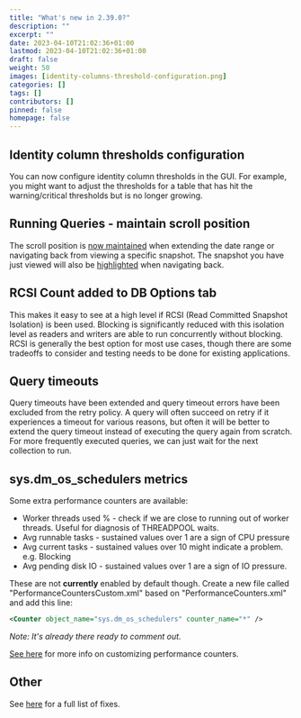 ```yaml
---
title: "What's new in 2.39.0?"
description: ""
excerpt: ""
date: 2023-04-10T21:02:36+01:00
lastmod: 2023-04-10T21:02:36+01:00
draft: false
weight: 50
images: [identity-columns-threshold-configuration.png]
categories: []
tags: []
contributors: []
pinned: false
homepage: false
---
```

## Identity column thresholds configuration

You can now configure identity column thresholds in the GUI.  For example, you might want to adjust the thresholds for a table that has hit the warning/critical thresholds but is no longer growing.

## Running Queries - maintain scroll position

The scroll position is [now maintained](running-queries-scroll2.gif) when extending the date range or navigating back from viewing a specific snapshot.  The snapshot you have just viewed will also be [highlighted](running-queries-scroll.gif)  when navigating back.

## RCSI Count added to DB Options tab

This makes it easy to see at a high level if RCSI (Read Committed Snapshot Isolation) is been used. Blocking is significantly reduced with this isolation level as readers and writers are able to run concurrently without blocking.  RCSI is generally the best option for most use cases, though there are some tradeoffs to consider and testing needs to be done for existing applications.

## Query timeouts

Query timeouts have been extended and query timeout errors have been excluded from the retry policy.  A query will often succeed on retry if it experiences a timeout for various reasons, but often it will be better to extend the query timeout instead of executing the query again from scratch.  For more frequently executed queries, we can just wait for the next collection to run.

## sys.dm_os_schedulers metrics

Some extra performance counters are available:

* Worker threads used % - check if we are close to running out of worker threads. Useful for diagnosis of THREADPOOL waits.
* Avg runnable tasks - sustained values over 1 are a sign of CPU pressure
* Avg current tasks - sustained values over 10 might indicate a problem. e.g. Blocking
* Avg pending disk IO - sustained values over 1 are a sign of IO pressure.

These are not **currently** enabled by default though.  Create a new file called "PerformanceCountersCustom.xml" based on "PerformanceCounters.xml" and add this line:

```xml
<Counter object_name="sys.dm_os_schedulers" counter_name="*" />
```
*Note: It's already there ready to comment out.*

 [See here](/docs/help/os-performance-counters) for more info on customizing performance counters.  

## Other

See [here](https://github.com/trimble-oss/dba-dash/releases/tag/2.39.0) for a full list of fixes.
